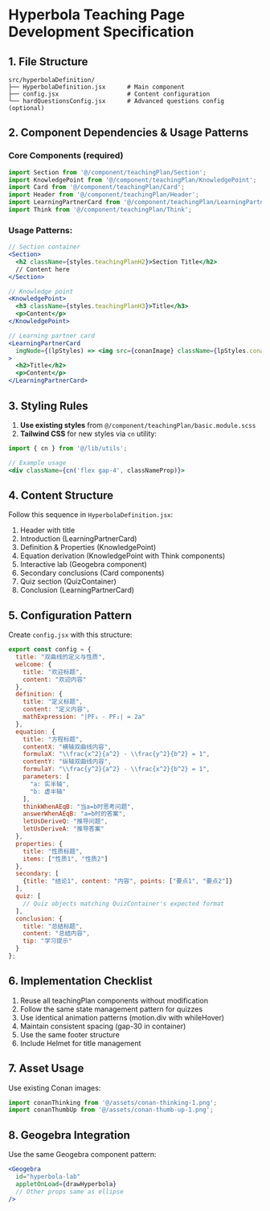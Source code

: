# Hyperbola Teaching Page Development Specification

## 1. File Structure
```
src/hyperbolaDefinition/
├── HyperbolaDefinition.jsx      # Main component
├── config.jsx                   # Content configuration
└── hardQuestionsConfig.jsx      # Advanced questions config (optional)
```

## 2. Component Dependencies & Usage Patterns

### Core Components (required)
```jsx
import Section from '@/component/teachingPlan/Section';
import KnowledgePoint from '@/component/teachingPlan/KnowledgePoint';
import Card from '@/component/teachingPlan/Card';
import Header from '@/component/teachingPlan/Header';
import LearningPartnerCard from '@/component/teachingPlan/LearningPartnerCard';
import Think from '@/component/teachingPlan/Think';
```

### Usage Patterns:
```jsx
// Section container
<Section>
  <h2 className={styles.teachingPlanH2}>Section Title</h2>
  // Content here
</Section>

// Knowledge point
<KnowledgePoint>
  <h3 className={styles.teachingPlanH3}>Title</h3>
  <p>Content</p>
</KnowledgePoint>

// Learning partner card
<LearningPartnerCard 
  imgNode={(lpStyles) => <img src={conanImage} className={lpStyles.conanImg} />}
>
  <h2>Title</h2>
  <p>Content</p>
</LearningPartnerCard>
```

## 3. Styling Rules
1. **Use existing styles** from `@/component/teachingPlan/basic.module.scss`
2. **Tailwind CSS** for new styles via `cn` utility:
```jsx
import { cn } from '@/lib/utils';

// Example usage
<div className={cn('flex gap-4', classNameProp)}>
```

## 4. Content Structure
Follow this sequence in `HyperbolaDefinition.jsx`:
1. Header with title
2. Introduction (LearningPartnerCard)
3. Definition & Properties (KnowledgePoint)
4. Equation derivation (KnowledgePoint with Think components)
5. Interactive lab (Geogebra component)
6. Secondary conclusions (Card components)
7. Quiz section (QuizContainer)
8. Conclusion (LearningPartnerCard)

## 5. Configuration Pattern
Create `config.jsx` with this structure:
```jsx
export const config = {
  title: "双曲线的定义与性质",
  welcome: {
    title: "欢迎标题",
    content: "欢迎内容"
  },
  definition: {
    title: "定义标题",
    content: "定义内容",
    mathExpression: "|PF₁ - PF₂| = 2a"
  },
  equation: {
    title: "方程标题",
    contentX: "横轴双曲线内容",
    formulaX: "\\frac{x^2}{a^2} - \\frac{y^2}{b^2} = 1",
    contentY: "纵轴双曲线内容",
    formulaY: "\\frac{y^2}{a^2} - \\frac{x^2}{b^2} = 1",
    parameters: [
      "a: 实半轴",
      "b: 虚半轴"
    ],
    thinkWhenAEqB: "当a=b时思考问题",
    answerWhenAEqB: "a=b时的答案",
    letUsDeriveQ: "推导问题",
    letUsDeriveA: "推导答案"
  },
  properties: {
    title: "性质标题",
    items: ["性质1", "性质2"]
  },
  secondary: [
    {title: "结论1", content: "内容", points: ["要点1", "要点2"]}
  ],
  quiz: [
    // Quiz objects matching QuizContainer's expected format
  ],
  conclusion: {
    title: "总结标题",
    content: "总结内容",
    tip: "学习提示"
  }
};
```

## 6. Implementation Checklist
1. Reuse all teachingPlan components without modification
2. Follow the same state management pattern for quizzes
3. Use identical animation patterns (motion.div with whileHover)
4. Maintain consistent spacing (gap-30 in container)
5. Use the same footer structure
6. Include Helmet for title management

## 7. Asset Usage
Use existing Conan images:
```jsx
import conanThinking from '@/assets/conan-thinking-1.png';
import conanThumbUp from '@/assets/conan-thumb-up-1.png';
```

## 8. Geogebra Integration
Use the same Geogebra component pattern:
```jsx
<Geogebra
  id="hyperbola-lab"
  appletOnLoad={drawHyperbola}
  // Other props same as ellipse
/>
```
